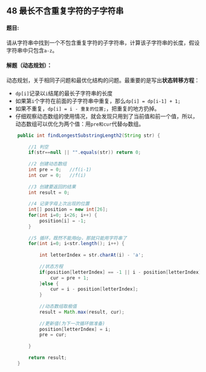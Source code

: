 ## 48 最长不含重复字符的子字符串

#### 题目:

请从字符串中找到一个不包含重复字符的子字符串，计算该子字符串的长度，假设字符串中只包含`a-z`。

#### 解题（动态规划）：

动态规划，关于相同子问题和最优化结构的问题。最重要的是写出**状态转移方程**：

- `dp[i]`记录以`i`结尾的最长子字符串的长度
- 如果第`i`个字符在前面的子字符串中重复，那么`dp[i] = dp[i-1] + 1;`
- 如果不重复，`dp[i] = i - 重复的位置;`，把重复的地方扔掉。
- 仔细观察动态数组的使用情况，就会发现只用到了当前值和前一个值，所以，动态数组可以优化为两个值：用`pre和cur`代替`dp`数组。

```java
	public int findLongestSubstringLength2(String str) {
		
		//1 判空
		if(str==null || "".equals(str)) return 0;
		
		//2 创建动态数组
		int pre = 0;   //f(i-1)
		int cur = 0;   //f(i)
		
		//3 创建要返回的结果
		int result = 0;
		
		//4 记录字母上次出现的位置
		int[] position = new int[26];
		for(int i=0; i<26; i++) {
			position[i] = -1;
		}
		
		//5 循环，既然不能用dp，那就只能用字符串了
		for(int i=0; i<str.length(); i++) {
			
			int letterIndex = str.charAt(i) - 'a';
			
			//状态方程
			if(position[letterIndex] == -1 || i - position[letterIndex] > cur) {
				cur = pre + 1;
			}else {
				cur = i - position[letterIndex];
			}
			
			//动态数组取极值
			result = Math.max(result, cur);
			
			//更新值(为下一次循环做准备)
			position[letterIndex] = i;
			pre = cur;
			
		}
		
		return result;
	}
```

